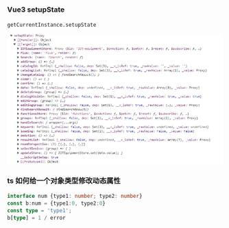 ### Vue3 setupState

`getCurrentInstance.setupState`

![image-20220622100858166](./imgs/image-20220622100858166.png)



### ts 如何给一个对象类型修改动态属性

```ts
interface num {type1: number; type2: number}
const b:num = {type1:0, type2:0}
const type = 'type1';
b[type] = 1 / error
```

